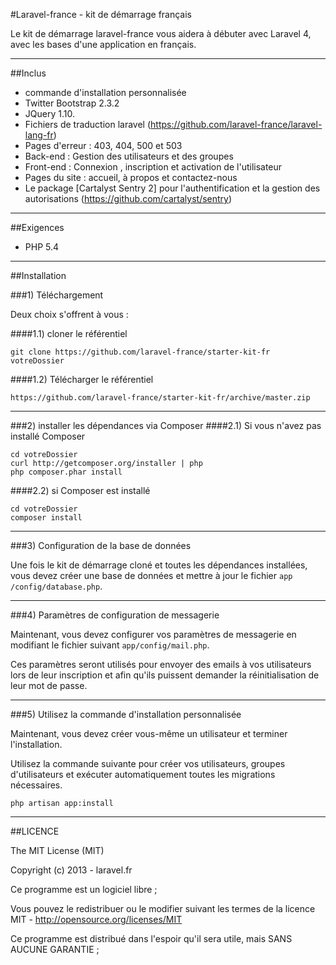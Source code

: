 #Laravel-france - kit de démarrage français

Le kit de démarrage laravel-france vous aidera à débuter avec Laravel 4, 
avec les bases d'une application en français.

-----

##Inclus

* commande d'installation personnalisée
* Twitter Bootstrap 2.3.2
* JQuery 1.10.
* Fichiers de traduction laravel (https://github.com/laravel-france/laravel-lang-fr)
* Pages d'erreur : 403, 404, 500 et 503
* Back-end : Gestion des utilisateurs et des groupes
* Front-end : Connexion , inscription et activation de l'utilisateur
* Pages du site : accueil, à propos et contactez-nous
* Le package [Cartalyst Sentry 2] pour l'authentification et la gestion des autorisations (https://github.com/cartalyst/sentry)

-----

##Exigences
- PHP 5.4

-----

##Installation

###1) Téléchargement

Deux choix s'offrent à vous :

####1.1) cloner le référentiel

    git clone https://github.com/laravel-france/starter-kit-fr votreDossier

####1.2) Télécharger le référentiel

    https://github.com/laravel-france/starter-kit-fr/archive/master.zip

-----

###2) installer les dépendances via Composer
####2.1) Si vous n'avez pas installé Composer

    cd votreDossier
    curl http://getcomposer.org/installer | php
    php composer.phar install

####2.2) si Composer est installé

    cd votreDossier
    composer install

-----

###3) Configuration de la base de données 

Une fois le kit de démarrage cloné et toutes les dépendances installées, vous devez créer une base de données et mettre à jour le fichier `app /config/database.php`.

-----

###4) Paramètres de configuration de messagerie

Maintenant, vous devez configurer vos paramètres de messagerie en modifiant le fichier suivant `app/config/mail.php`.

Ces paramètres seront utilisés pour envoyer des emails à vos utilisateurs lors de leur inscription et afin qu'ils puissent demander la réinitialisation de leur mot de passe.

-----

###5) Utilisez la commande d'installation personnalisée

Maintenant, vous devez créer vous-même un utilisateur et terminer l'installation.

Utilisez la commande suivante pour créer vos utilisateurs, groupes d'utilisateurs et exécuter automatiquement toutes les migrations nécessaires.

    php artisan app:install

-----

##LICENCE

The MIT License (MIT)

Copyright (c) 2013 - laravel.fr

Ce programme est un logiciel libre ; 

Vous pouvez le redistribuer ou le modifier suivant les termes de la licence MIT - 
http://opensource.org/licenses/MIT

Ce programme est distribué dans l'espoir qu'il sera utile, mais SANS AUCUNE GARANTIE ;